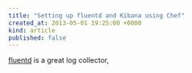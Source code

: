 ```yaml
---
title: "Setting up fluentd and Kibana using Chef"
created_at: 2013-05-01 19:25:00 +0000
kind: article
published: false
---
```


[fluentd](http://fluentd.org/) is a great log collector,